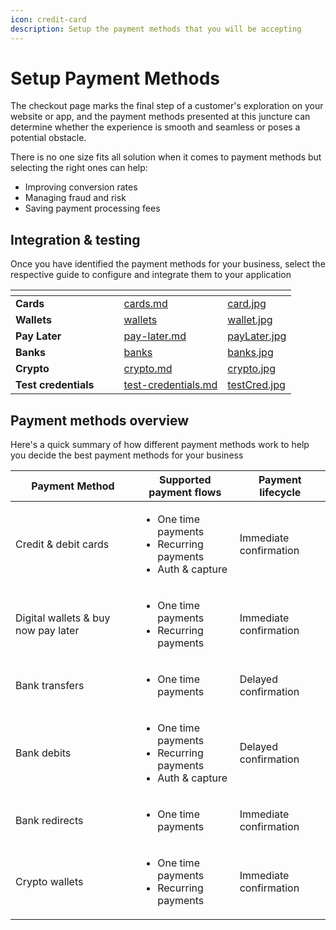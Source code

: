 ```yaml
---
icon: credit-card
description: Setup the payment methods that you will be accepting
---
```


# Setup Payment Methods

The checkout page marks the final step of a customer's exploration on your website or app, and the payment methods presented at this juncture can determine whether the experience is smooth and seamless or poses a potential obstacle.

There is no one size fits all solution when it comes to payment methods but selecting the right ones can help:

* Improving conversion rates
* Managing fraud and risk
* Saving payment processing fees

## Integration & testing

Once you have identified the payment methods for your business, select the respective guide to configure and integrate them to your application

<table data-view="cards"><thead><tr><th></th><th></th><th></th><th data-hidden data-card-target data-type="content-ref"></th><th data-hidden data-card-cover data-type="files"></th></tr></thead><tbody><tr><td><strong>Cards</strong></td><td></td><td></td><td><a href="cards.md">cards.md</a></td><td><a href="../../../../.gitbook/assets/card.jpg">card.jpg</a></td></tr><tr><td><strong>Wallets</strong></td><td></td><td></td><td><a href="wallets/">wallets</a></td><td><a href="../../../../.gitbook/assets/wallet.jpg">wallet.jpg</a></td></tr><tr><td><strong>Pay Later</strong></td><td></td><td></td><td><a href="pay-later.md">pay-later.md</a></td><td><a href="../../../../.gitbook/assets/payLater.jpg">payLater.jpg</a></td></tr><tr><td><strong>Banks</strong></td><td></td><td></td><td><a href="banks/">banks</a></td><td><a href="../../../../.gitbook/assets/banks.jpg">banks.jpg</a></td></tr><tr><td><strong>Crypto</strong></td><td></td><td></td><td><a href="crypto.md">crypto.md</a></td><td><a href="../../../../.gitbook/assets/crypto.jpg">crypto.jpg</a></td></tr><tr><td><strong>Test credentials</strong></td><td></td><td></td><td><a href="test-credentials.md">test-credentials.md</a></td><td><a href="../../../../.gitbook/assets/testCred.jpg">testCred.jpg</a></td></tr></tbody></table>

## Payment methods overview

Here's a quick summary of how different payment methods work to help you decide the best payment methods for your business

<table><thead><tr><th width="184">Payment Method</th><th>Supported payment flows</th><th>Payment lifecycle</th></tr></thead><tbody><tr><td>Credit &#x26; debit cards</td><td><ul><li>One time payments</li><li>Recurring payments</li><li>Auth &#x26; capture</li></ul></td><td>Immediate confirmation</td></tr><tr><td>Digital wallets &#x26; buy now pay later</td><td><ul><li>One time payments</li><li>Recurring payments</li></ul></td><td>Immediate confirmation</td></tr><tr><td>Bank transfers</td><td><ul><li>One time payments</li></ul></td><td>Delayed confirmation</td></tr><tr><td>Bank debits</td><td><ul><li>One time payments</li><li>Recurring payments</li><li>Auth &#x26; capture</li></ul></td><td>Delayed confirmation</td></tr><tr><td>Bank redirects</td><td><ul><li>One time payments</li></ul></td><td>Immediate confirmation</td></tr><tr><td>Crypto wallets</td><td><ul><li>One time payments</li><li>Recurring payments</li></ul></td><td>Immediate confirmation</td></tr></tbody></table>
